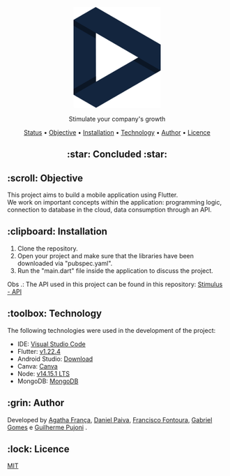 <p align="center">
  <a href="#">
    <img src="media/images/logo-2.png" width="200" alt="Stimulus">
  </a>
</p>
<p align="center">
    Stimulate your company's growth
</p>

<p align="center">
 <a href="#status">Status</a> • 
 <a href="#objetivo">Objective</a> •
 <a href="#instalacao">Installation</a> • 
 <a href="#tecnologias">Technology</a> • 
 <a href="#autor">Author</a> • 
 <a href="#licenca">Licence</a> 
</p>

<h2 align="center" id=status> 
	:star: Concluded :star:
</h2>

<h2 id=objetivo>:scroll: Objective</h2>

This project aims to build a mobile application using Flutter.<br> 
We work on important concepts within the application:
programming logic, connection to database in the cloud, data consumption through an API.<br>

<h2 id=instalacao>:clipboard: Installation</h2>

1. Clone the repository.
2. Open your project and make sure that the libraries have been downloaded via "pubspec.yaml".
3. Run the "main.dart" file inside the application to discuss the project.

Obs .: The API used in this project can be found in this repository: <a href="https://github.com/danhpaiva/api-project-stimulus-2020">Stimulus - API</a>

<h2 id=tecnologias>:toolbox: Technology</h2>

The following technologies were used in the development of the project:

- IDE: <a href="https://code.visualstudio.com/">Visual Studio Code</a>
- Flutter: <a href="https://flutter.dev/docs/get-started/install">v1.22.4</a>
- Android Studio: <a href="https://developer.android.com/studio?hl=pt-br">Download</a>
- Canva: <a href="https://www.canva.com/pt_br/">Canva</a>
- Node:  <a href="https://nodejs.org/en/">v14.15.1 LTS</a>
- MongoDB: <a href="https://www.mongodb.com/">MongoDB</a>

<h2 id=autor>:grin: Author</h2>

Developed by 
<a href="https://github.com/agathafranca" target="_blank">Agatha França</a>,
<a href="https://www.linkedin.com/in/danhpaiva/" target="_blank">Daniel Paiva</a>,
<a href="https://www.linkedin.com/in/francisco-fontoura/" target="_blank">Francisco Fontoura</a>,
<a href="https://github.com/gab-gomes" target="_blank">Gabriel Gomes</a> e 
<a href="https://www.linkedin.com/in/guilhermepujoni/" target="_blank">Guilherme Pujoni</a> .

<h2 id=licenca>:lock: Licence</h2>
<a href="https://github.com/danhpaiva/project-stimulus-2020/blob/main/LICENSE" target="_blank">MIT</a>

